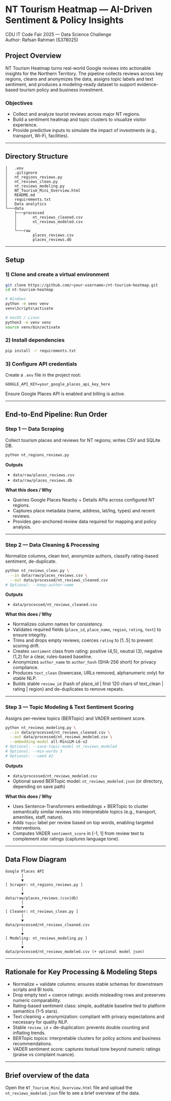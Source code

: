 # NT Tourism Heatmap — AI-Driven Sentiment & Policy Insights
CDU IT Code Fair 2025 — Data Science Challenge  
Author: Rafsan Rahman (S378025)

## Project Overview
NT Tourism Heatmap turns real-world Google reviews into actionable insights for the Northern Territory. The pipeline collects reviews across key regions, cleans and anonymizes the data, assigns topic labels and text sentiment, and produces a modeling-ready dataset to support evidence-based tourism policy and business investment.

### Objectives
- Collect and analyze tourist reviews across major NT regions.
- Build a sentiment heatmap and topic clusters to visualize visitor experience.
- Provide predictive inputs to simulate the impact of investments (e.g., transport, Wi-Fi, facilities).

---

## Directory Structure
```
│   .env
│   .gitignore
│   nt_regions_reviews.py
│   nt_reviews_clean.py
│   nt_reviews_modeling.py
│   NT_Tourism_Mini_Overview.html
│   README.md
│   requirements.txt
│   Data analytics
└───data
    ├───processed
    │       nt_reviews_cleaned.csv
    │       nt_reviews_modeled.csv
    │
    └───raw
            places_reviews.csv
            places_reviews.db
```

---

## Setup

### 1) Clone and create a virtual environment
```bash
git clone https://github.com/<your-username>/nt-tourism-heatmap.git
cd nt-tourism-heatmap

# Windows
python -m venv venv
venv\Scripts\activate

# macOS / Linux
python3 -m venv venv
source venv/bin/activate
```

### 2) Install dependencies
```bash
pip install -r requirements.txt
```

### 3) Configure API credentials
Create a `.env` file in the project root:
```
GOOGLE_API_KEY=your_google_places_api_key_here
```
Ensure Google Places API is enabled and billing is active.

---

## End-to-End Pipeline: Run Order

### Step 1 — Data Scraping
Collect tourism places and reviews for NT regions; writes CSV and SQLite DB.
```bash
python nt_regions_reviews.py
```
**Outputs**
- `data/raw/places_reviews.csv`
- `data/raw/places_reviews.db`

**What this does / Why**
- Queries Google Places Nearby + Details APIs across configured NT regions.
- Captures place metadata (name, address, lat/lng, types) and recent reviews.
- Provides geo-anchored review data required for mapping and policy analysis.

---

### Step 2 — Data Cleaning & Processing
Normalize columns, clean text, anonymize authors, classify rating-based sentiment, de-duplicate.
```bash
python nt_reviews_clean.py \
  --in data/raw/places_reviews.csv \
  --out data/processed/nt_reviews_cleaned.csv
# Optional: --keep-author-name
```
**Outputs**
- `data/processed/nt_reviews_cleaned.csv`

**What this does / Why**
- Normalizes column names for consistency.
- Validates required fields (`place_id`, `place_name`, `region`, `rating`, `text`) to ensure integrity.
- Trims and drops empty reviews; coerces `rating` to [1..5] to prevent scoring drift.
- Creates `sentiment` class from rating: positive (4,5), neutral (3), negative (1,2) for a clear, rules-based baseline.
- Anonymizes `author_name` to `author_hash` (SHA-256 short) for privacy compliance.
- Produces `text_clean` (lowercase, URLs removed, alphanumeric only) for stable NLP.
- Builds stable `review_id` (hash of place_id | first 120 chars of text_clean | rating | region) and de-duplicates to remove repeats.

---

### Step 3 — Topic Modeling & Text Sentiment Scoring
Assigns per-review topics (BERTopic) and VADER sentiment score.
```bash
python nt_reviews_modeling.py \
  --in data/processed/nt_reviews_cleaned.csv \
  --out data/processed/nt_reviews_modeled.csv \
  --embedding-model all-MiniLM-L6-v2
# Optional: --save-topic-model nt_reviews_modeled
# Optional: --min-words 3
# Optional: --seed 42
```
**Outputs**
- `data/processed/nt_reviews_modeled.csv`
- Optional saved BERTopic model: `nt_reviews_modeled.json` (or directory, depending on save path)

**What this does / Why**
- Uses Sentence-Transformers embeddings + BERTopic to cluster semantically similar reviews into interpretable topics (e.g., transport, amenities, staff, nature).
- Adds `topic` label per review based on top words, enabling targeted interventions.
- Computes VADER `sentiment_score` in [-1, 1] from review text to complement star ratings (captures language tone).

---

## Data Flow Diagram
```
Google Places API
       │
       ▼
[ Scraper: nt_regions_reviews.py ]
       │
       ▼
data/raw/places_reviews.(csv|db)
       │
       ▼
[ Cleaner: nt_reviews_clean.py ]
       │
       ▼
data/processed/nt_reviews_cleaned.csv
       │
       ▼
[ Modeling: nt_reviews_modeling.py ]
       │
       ▼
data/processed/nt_reviews_modeled.csv (+ optional model json)
```

---

## Rationale for Key Processing & Modeling Steps
- Normalize + validate columns: ensures stable schemas for downstream scripts and BI tools.
- Drop empty text + coerce ratings: avoids misleading rows and preserves numeric comparability.
- Rating-based sentiment class: simple, auditable baseline tied to platform semantics (1–5 stars).
- Text cleaning + anonymization: compliant with privacy expectations and necessary for quality NLP.
- Stable `review_id` + de-duplication: prevents double counting and inflating trends.
- BERTopic topics: interpretable clusters for policy actions and business recommendations.
- VADER sentiment score: captures textual tone beyond numeric ratings (praise vs complaint nuance).

---

## Brief overview of the data
Open the `NT_Tourism_Mini_Overview.html` file and upload the `nt_reviews_modeled.json` file to see a brief overview of the data.
